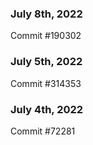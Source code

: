 ### July 8th, 2022

Commit #190302

### July 5th, 2022

Commit #314353


### July 4th, 2022

Commit #72281
